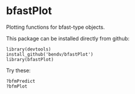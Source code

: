 bfastPlot
=========

Plotting functions for bfast-type objects.

This package can be installed directly from github:

```
library(devtools)
install_github('bendv/bfastPlot')
library(bfastPlot)
```

Try these:
```
?bfmPredict
?bfmPlot
```
